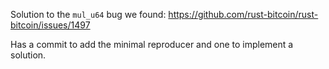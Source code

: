 
Solution to the `mul_u64` bug we found:
https://github.com/rust-bitcoin/rust-bitcoin/issues/1497

Has a commit to add the minimal reproducer and one to implement a solution.
